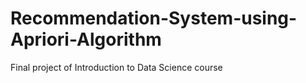 # Recommendation-System-using-Apriori-Algorithm
Final project of Introduction to Data Science course
